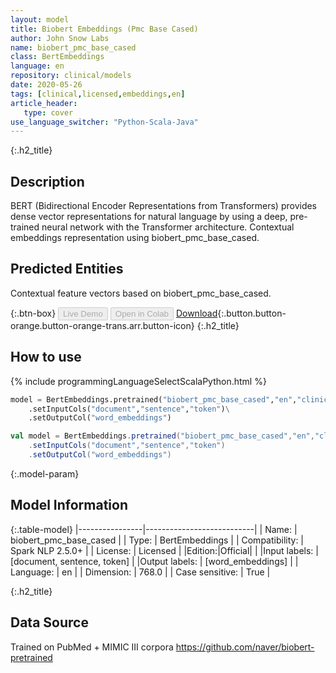 ```yaml
---
layout: model
title: Biobert Embeddings (Pmc Base Cased)
author: John Snow Labs
name: biobert_pmc_base_cased
class: BertEmbeddings
language: en
repository: clinical/models
date: 2020-05-26
tags: [clinical,licensed,embeddings,en]
article_header:
   type: cover
use_language_switcher: "Python-Scala-Java"
---
```


{:.h2_title}
## Description
BERT (Bidirectional Encoder Representations from Transformers) provides dense vector representations for natural language by using a deep, pre-trained neural network with the Transformer architecture.
Contextual embeddings representation using biobert_pmc_base_cased.

## Predicted Entities 
Contextual feature vectors based on biobert_pmc_base_cased.

{:.btn-box}
<button class="button button-orange" disabled>Live Demo</button>
<button class="button button-orange" disabled>Open in Colab</button>
[Download](https://s3.amazonaws.com/auxdata.johnsnowlabs.com/clinical/models/biobert_pmc_base_cased_en_2.5.0_2.4_1590489029151.zip){:.button.button-orange.button-orange-trans.arr.button-icon}
{:.h2_title}
## How to use 
<div class="tabs-box" markdown="1">

{% include programmingLanguageSelectScalaPython.html %}

```python
model = BertEmbeddings.pretrained("biobert_pmc_base_cased","en","clinical/models")\
	.setInputCols("document","sentence","token")\
	.setOutputCol("word_embeddings")
```

```scala
val model = BertEmbeddings.pretrained("biobert_pmc_base_cased","en","clinical/models")
	.setInputCols("document","sentence","token")
	.setOutputCol("word_embeddings")
```
</div>

{:.model-param}
## Model Information

{:.table-model}
|----------------|---------------------------|
| Name:           | biobert_pmc_base_cased    |
| Type:    | BertEmbeddings            |
| Compatibility:  | Spark NLP 2.5.0+                     |
| License:        | Licensed                  |
|Edition:|Official|                |
|Input labels:         | [document, sentence, token] |
|Output labels:        | [word_embeddings]           |
| Language:       | en                        |
| Dimension:     | 768.0                     |
| Case sensitive: | True                      |

{:.h2_title}
## Data Source
Trained on PubMed + MIMIC III corpora
https://github.com/naver/biobert-pretrained